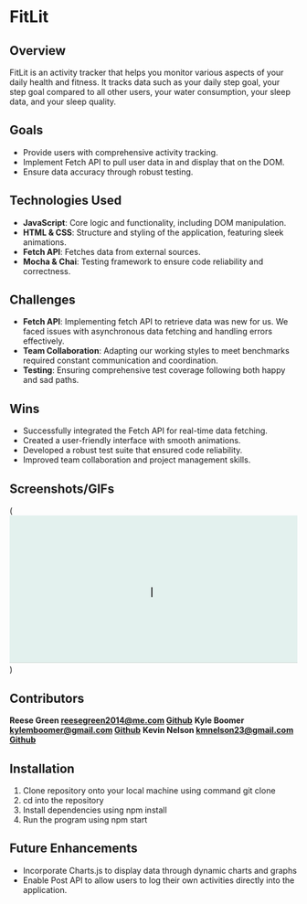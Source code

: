 # FitLit

## Overview

FitLit is an activity tracker that helps you monitor various aspects of your daily health and fitness. It tracks data such as your daily step goal, your step goal compared to all other users, your water consumption, your sleep data, and your sleep quality.

## Goals

- Provide users with comprehensive activity tracking.
- Implement Fetch API to pull user data in and display that on the DOM.
- Ensure data accuracy through robust testing.

## Technologies Used

- **JavaScript**: Core logic and functionality, including DOM manipulation.
- **HTML & CSS**: Structure and styling of the application, featuring sleek animations.
- **Fetch API**: Fetches data from external sources.
- **Mocha & Chai**: Testing framework to ensure code reliability and correctness.

## Challenges

- **Fetch API**: Implementing fetch API to retrieve data was new for us. We faced issues with asynchronous data fetching and handling errors effectively.
- **Team Collaboration**: Adapting our working styles to meet benchmarks required constant communication and coordination.
- **Testing**: Ensuring comprehensive test coverage following both happy and sad paths.

## Wins

- Successfully integrated the Fetch API for real-time data fetching.
- Created a user-friendly interface with smooth animations.
- Developed a robust test suite that ensured code reliability.
- Improved team collaboration and project management skills.

## Screenshots/GIFs

(![GIF of application](image.png))

## Contributors

**Reese Green reesegreen2014@me.com [Github](https://github.com/reesegreen2014 )**
**Kyle Boomer kylemboomer@gmail.com [Github](https://github.com/KyleMBoomer)**
**Kevin Nelson kmnelson23@gmail.com [Github](https://github.com/kevinm23nelson)**

## Installation

1. Clone repository onto your local machine using command git clone 
2. cd into the repository
3. Install dependencies using npm install
4. Run the program using npm start

## Future Enhancements 
- Incorporate Charts.js to display data through dynamic charts and graphs 
- Enable Post API to allow users to log their own activities directly into the application.